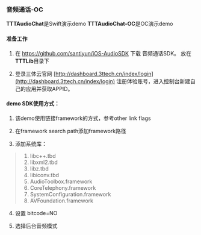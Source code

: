 ### 音频通话-OC

**TTTAudioChat**是Swift演示demo  **TTTAudioChat-OC**是OC演示demo 

#### 准备工作
1. 在 https://github.com/santiyun/iOS-AudioSDK 下载 音频通话SDK。 放在**TTTLib**目录下

2. 登录三体云官网 [http://dashboard.3ttech.cn/index/login](http://dashboard.3ttech.cn/index/login) 注册体验账号，进入控制台新建自己的应用并获取APPID。

#### demo SDK使用方式：

1. 该demo使用链接framework的方式，参考other link flags

2. 在framework search path添加framework路径

3. 添加系统库：

> 1. libc++.tbd
> 2. libxml2.tbd
> 3. libz.tbd
> 4. libiconv.tbd
> 5. AudioToolbox.framework
> 6. CoreTelephony.framework
> 7. SystemConfiguration.framework
> 8. AVFoundation.framework

4. 设置 bitcode=NO

5. 选择后台音频模式

